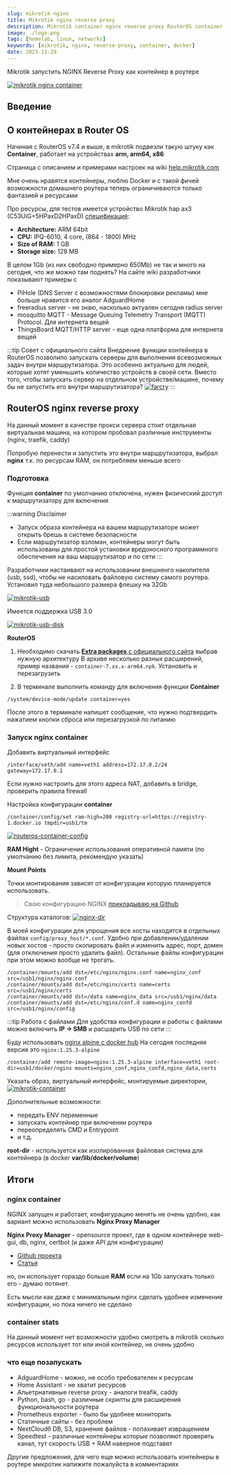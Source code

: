 ```yaml
---
slug: mikrotik-nginx
title: Mikrotik nginx reverse proxy
description: Mikrotik container nginx reverse proxy RouterOS container
image: ./logo.png
tags: [homelab, linux, networks]
keywords: [mikrotik, nginx, reverse-proxy, container, docker]
date: 2023-11-29
---
```


Mikrotik запустить NGINX Reverse Proxy как контейнер в роутере

[![mikrotik nginx container](./logo.png)](/blog/mikrotik-nginx)
<!--truncate-->

## Введение 
## О контейнерах в Router OS

Начиная с RouterOS v7.4 и выше, в mikrotik подвезли такую штуку как **Container**, работает на устройствах **arm, arm64, x86**

Страница с описанием и примерами настроек на wiki [help.mikrotik.com](https://help.mikrotik.com/docs/display/ROS/Container)

Мне очень нравятся контейнеры, люблю Docker и с такой фичей возможности домашнего роутера теперь ограничиваются только фантазией и ресурсами

Про ресурсы, для тестов имеется устройство Mikrotik hap ax3 (C53UiG+5HPaxD2HPaxD) [спецификация](https://mikrotik.com/product/hap_ax3):
- **Architecture:**	ARM 64bit
- **CPU:** IPQ-6010, 4 core, (864 - 1800) MHz
- **Size of RAM:** 1 GB
- **Storage size:**	128 MB

В целом 1Gb (из них свободно примерно 650Mb) не так и много на сегодня, что же можно там поднять? На сайте wiki разработчики показывают примеры с
- PiHole (DNS Server с возможностями блокировки рекламы) мне больше нравится его аналог AdguardHome
- freeradius server - не знаю, насколько актуален сегодня radius server
- mosquitto MQTT - Message Queuing Telemetry Transport (MQTT) Protocol. Для интернета вещей
- ThingsBoard MQTT/HTTP server - еще одна платформа для интернета вещей

:::tip Совет с официального сайта
Внедрение функции контейнера в RouterOS позволило запускать серверы для выполнения всевозможных задач внутри маршрутизатора. Это особенно актуально для людей, которые хотят уменьшить количество устройств в своей сети. 
Вместо того, чтобы запускать сервер на отдельном устройстве/машине, почему бы не запустить его внутри маршрутизатора?
[![farcry](./farcry.png)](./farcry.png)
:::

## RouterOS nginx reverse proxy

На данный момент в качестве прокси сервера стоит отдельная виртуальная машина, на котором пробовал различные инструменты (nginx, traefik, caddy)

Попробую перенести и запустить это внутри маршрутизатора, выбрал **nginx** т.к. по ресурсам RAM, он потребляем меньше всего

### Подготовка

Функция **container** по умолчанию отключена, нужен физический доступ к маршрутизатору для включения

:::warning Disclaimer
- Запуск образа контейнера на вашем маршрутизаторе может открыть брешь в системе безопасности
- Если маршрутизатор взломан, контейнеры могут быть использованы для простой установки вредоносного программного обеспечения на ваш маршрутизатор и по сети
:::

Разработчики настаивают на использовании внешненго накопителя (usb, ssd), чтобы не насиловать файловую систему самого роутера. Установил туда небольшого размера флешку на 32Gb


[![mikrotik-usb](./mikrotik-usb.jpg)](./mikrotik-usb.jpg)

Имеется поддержка USB 3.0

[![mikrotik-usb-disk](./mikrotik-usb-disk.png)](./mikrotik-usb-disk.png)

**RouterOS**

1. Необходимо скачать [**Extra packages** с официального сайта](https://mikrotik.com/download) выбрав нужную архитектуру 
В архиве несколько разных расширений, пример названия - `container-7.xx.x-arm64.npk`. Установить и перезагрузить

2. В терминале выполнить команду для включения функции **Container**
```
/system/device-mode/update container=yes
```

После этого в терминале напишет сообщение, что нужно подтвердить нажатием кнопки сброса или перезагрузкой по питанию

### Запуск nginx container

Добавить виртуальный интерфейс 
```
/interface/veth/add name=veth1 address=172.17.0.2/24 gateway=172.17.0.1
```
Если нужно настроить для этого адреса NAT, добавить в bridge, проверить правила firewall


Настройка конфигурации **container**
```
/container/config/set ram-high=200 registry-url=https://registry-1.docker.io tmpdir=usb1/tm
```
[![routeros-container-config](./routeros-container-config.png)](./routeros-container-config.png)

**RAM Hight** - Ограничение использования оперативной памяти (по умолчанию без лимита, рекомендую указать)


**Mount Points**

Точки монтирования зависят от конфигурации которую планируется использовать. 

>Свою конфигурацию NGINX [прикладываю на Github](https://github.com/akmalovaa/mikrotik-nginx)

Структура каталогов:
[![nginx-dir](./nginx-dir.png)](./nginx-dir.png)

В моей конфигурации для упрощения все хосты находятся в отдельных файлах
`config/proxy_host/*.conf`. Удобно при добавлении/удалении новых хостов - просто скопировать файл и изменить адрес, порт, домен (для отключения просто удалить файл). Остальные файлы конфигурации при этом можно вообще не трогать.

```
/container/mounts/add dst=/etc/nginx/nginx.conf name=nginx_conf src=/usb1/nginx/nginx.conf
/container/mounts/add dst=/etc/nginx/certs name=certs src=/usb1/nginx/certs
/container/mounts/add dst=/data name=nginx_data src=/usb1/nginx/data
/container/mounts/add dst=/etc/nginx/conf.d name=nginx_confd src=/usb1/nginx/config
```

:::tip Работа с файлами
Для удобства конфигурации и работы с файлами можно включить **IP -> SMB** и расшарить USB по сети 
:::


Буду использовать [nginx alpine с docker hub](https://hub.docker.com/_/nginx) 
На сегодня последняя версия это `nginx:1.25.3-alpine`

```
/container/add remote-image=nginx:1.25.3-alpine interface=veth1 root-dir=usb1/docker/nginx mounts=nginx_conf,nginx_confd,nginx_data,certs
``` 

Указать образ, виртуальный интерфейс, монтируемые директории, 
[![mikrotik-container](./mikrotik-container.png)](./mikrotik-container.png)

Дополнительные возможности:
- передать ENV переменные 
- запускать контейнер при включении роутера 
- переопределять CMD и Entrypoint
- и т.д.

**root-dir** - используется как изолированная файловая система для контейнера (в docker **var/lib/docker/volume**)

## Итоги

### nginx container
NGINX запущен и работает, конфигурацию менять не очень удобно, как вариант можно использовать **Nginx Proxy Manager**

**Nginx Proxy Manager** - opensource проект, где в одном контейнере web-gui, db, nginx, certbot (и даже API для конфигурации)

- [Github проекта](https://github.com/NginxProxyManager/nginx-proxy-manager)
- [Статья](https://akmalov.com/blog/nginx-proxy-manager)

но, он использует гораздо больше **RAM** если на 1Gb запускать только его - думаю потянет.

Есть мысли как даже с минимальным nginx сделать удобнее изменение конфигурации, но пока ничего не сделано


### container stats
На данный момент нет возможности удобно смотреть в mikrotik сколько ресурсов использует тот или иной контейнер, не очень удобно


### что еще позапускать

- AdguardHome - можно, не особо требователен к ресурсам
- Home Assistant - не хватит ресурсов
- Альетрнативные reverse proxy - аналоги treafik, caddy
- Python, bash, go - различные скрипты для расширения функциональности роутера
- Prometheus exporter - было бы удобнее мониторить
- Статичные сайты - без проблем
- NextCloudб DB, S3, хранение файлов - попахивает извращением
- Speedtest - различные контейнеры которые позволяют проверять канал, тут скорость USB + RAM наверное подставят

Другие предложения, для чего еще можно использовать контейнеры в роутере микротик напижите пожалуйста в комментариях